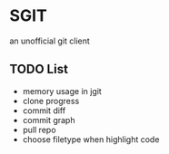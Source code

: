 SGIT
====

an unofficial git client

TODO List
---------
* memory usage in jgit
* clone progress
* commit diff
* commit graph
* pull repo
* choose filetype when highlight code
